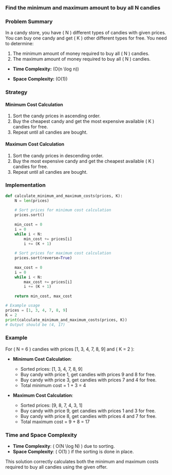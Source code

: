 ### Find the minimum and maximum amount to buy all N candies

### Problem Summary

In a candy store, you have \( N \) different types of candies with given prices. You can buy one candy and get \( K \) other different types for free. You need to determine:
1. The minimum amount of money required to buy all \( N \) candies.
2. The maximum amount of money required to buy all \( N \) candies.

- **Time Complexity:** \(O(n \log n)\)

- **Space Complexity:** \(O(1)\)

### Strategy

#### Minimum Cost Calculation
1. Sort the candy prices in ascending order.
2. Buy the cheapest candy and get the most expensive available \( K \) candies for free.
3. Repeat until all candies are bought.

#### Maximum Cost Calculation
1. Sort the candy prices in descending order.
2. Buy the most expensive candy and get the cheapest available \( K \) candies for free.
3. Repeat until all candies are bought.

### Implementation

```python
def calculate_minimum_and_maximum_costs(prices, K):
    N = len(prices)
    
    # Sort prices for minimum cost calculation
    prices.sort()
    
    min_cost = 0
    i = 0
    while i < N:
        min_cost += prices[i]
        i += (K + 1)
    
    # Sort prices for maximum cost calculation
    prices.sort(reverse=True)
    
    max_cost = 0
    i = 0
    while i < N:
        max_cost += prices[i]
        i += (K + 1)
    
    return min_cost, max_cost

# Example usage
prices = [1, 3, 4, 7, 8, 9]
K = 2
print(calculate_minimum_and_maximum_costs(prices, K))
# Output should be (4, 17)
```

### Example

For \( N = 6 \) candies with prices [1, 3, 4, 7, 8, 9] and \( K = 2 \):

- **Minimum Cost Calculation**:
  - Sorted prices: [1, 3, 4, 7, 8, 9]
  - Buy candy with price 1, get candies with prices 9 and 8 for free.
  - Buy candy with price 3, get candies with prices 7 and 4 for free.
  - Total minimum cost = 1 + 3 = 4

- **Maximum Cost Calculation**:
  - Sorted prices: [9, 8, 7, 4, 3, 1]
  - Buy candy with price 9, get candies with prices 1 and 3 for free.
  - Buy candy with price 8, get candies with prices 4 and 7 for free.
  - Total maximum cost = 9 + 8 = 17

### Time and Space Complexity

- **Time Complexity**: \( O(N \log N) \) due to sorting.
- **Space Complexity**: \( O(1) \) if the sorting is done in place.

This solution correctly calculates both the minimum and maximum costs required to buy all candies using the given offer.